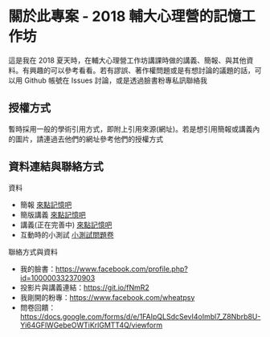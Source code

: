 # 關於此專案 - 2018 輔大心理營的記憶工作坊

這是我在 2018 夏天時，在輔大心理營工作坊講課時做的講義、簡報、與其他資料。有興趣的可以參考看看。若有謬誤、著作權問題或是有想討論的議題的話，可以用 Github 帳號在 Issues 討論，或是透過臉書粉專私訊聯絡我

## 授權方式

暫時採用一般的學術引用方式，即附上引用來源(網址)。若是想引用簡報或講義內的圖片，請連過去他們的網址參考他們的授權方式

## 資料連結與聯絡方式

資料

* 簡報 [來點記憶吧](https://ayugioh2003.github.io/slides/2018-05-16-cognize-psychology/memory-export)
* 簡版講義 [來點記憶吧](https://github.com/ayugioh2003/slides/blob/master/2018-05-16-cognize-psychology/HandoutSimple.pdf)
* 講義(正在完善中) [來點記憶吧](https://github.com/ayugioh2003/slides/blob/master/2018-05-16-cognize-psychology/Handout.pdf)
* 互動時的小測試 [小測試問題卷](./test.pdf)


聯絡方式與資料

- 我的臉書：https://www.facebook.com/profile.php?id=100000332370903 
- 投影片與講義連結：https://git.io/fNmR2
- 我剛開的粉專：https://www.facebook.com/wheatpsy
- 問卷回饋：https://docs.google.com/forms/d/e/1FAIpQLSdcSevI4oImbl7_Z8Nbrb8U-Yi64GFlWGebeOWTiKrlGMTT4Q/viewform
